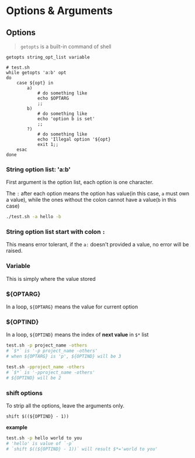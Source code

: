 # Options & Arguments

## Options

> `getopts` is a built-in command of shell

```shell
getopts string_opt_list variable
```

```shell
# test.sh
while getopts 'a:b' opt
do
    case ${opt} in
        a) 
            # do something like
            echo $OPTARG
            ;;
        b)
            # do something like
            echo 'option b is set'
            ;;
        ?)
            # do something like
            echo 'Illegal option '${opt}
            exit 1;;
    esac
done
```

### String option list: 'a:b'

First argument is the option list, each option is one character.

The `:` after each option means the option has value(in this case, `a` must own a value), while the ones without the colon cannot have a value(`b` in this case)

```bash
./test.sh -a hello -b
```

### String option list start with colon `:`

This means error tolerant, if the `a:` doesn't provided a value, no error will be raised.

### Variable

This is simply where the value stored

### ${OPTARG}

In a loop, `${OPTARG}` means the value for current option

### ${OPTIND}

In a loop, `${OPTIND}` means the index of **next value** in `$*` list

```bash
test.sh -p project_name -others
# `$*` is '-p project_name -others'
# when ${OPTARG} is 'p', ${OPTIND} will be 3

test.sh -pproject_name -others
# `$*` is '-pproject_name -others'
# ${OPTIND} will be 2
```

### shift options

To strip all the options, leave the arguments only.

```shell
shift $((${OPTIND} - 1))
```

**example**

```bash
test.sh -p hello world to you
# 'hello' is value of `-p`
# `shift $((${OPTIND} - 1))` will result $*='world to you'
```
